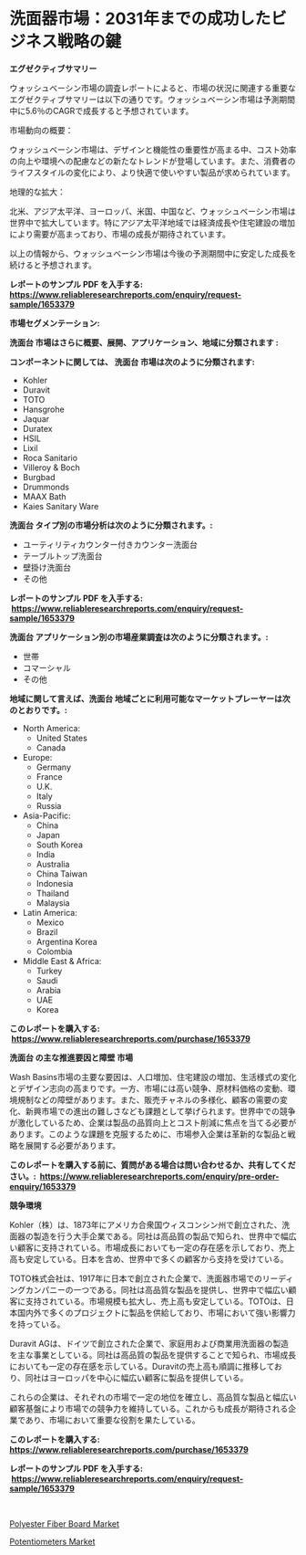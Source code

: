 <p><h1>洗面器市場：2031年までの成功したビジネス戦略の鍵</h1></p><p><strong>エグゼクティブサマリー</strong></p>
<p><p>ウォッシュベーシン市場の調査レポートによると、市場の状況に関連する重要なエグゼクティブサマリーは以下の通りです。ウォッシュベーシン市場は予測期間中に5.6％のCAGRで成長すると予想されています。</p><p>市場動向の概要：</p><p>ウォッシュベーシン市場は、デザインと機能性の重要性が高まる中、コスト効率の向上や環境への配慮などの新たなトレンドが登場しています。また、消費者のライフスタイルの変化により、より快適で使いやすい製品が求められています。</p><p>地理的な拡大：</p><p>北米、アジア太平洋、ヨーロッパ、米国、中国など、ウォッシュベーシン市場は世界中で拡大しています。特にアジア太平洋地域では経済成長や住宅建設の増加により需要が高まっており、市場の成長が期待されています。</p><p>以上の情報から、ウォッシュベーシン市場は今後の予測期間中に安定した成長を続けると予想されます。</p></p>
<p><strong>レポートのサンプル PDF を入手する: <a href="https://www.reliableresearchreports.com/enquiry/request-sample/1653379">https://www.reliableresearchreports.com/enquiry/request-sample/1653379</a></strong></p>
<p><strong>市場セグメンテーション:</strong></p>
<p><strong> 洗面台 市場はさらに概要、展開、アプリケーション、地域に分類されます :</strong></p>
<p><strong>コンポーネントに関しては、 洗面台 市場は次のように分類されます: &nbsp;</strong></p>
<p><ul><li>Kohler</li><li>Duravit</li><li>TOTO</li><li>Hansgrohe</li><li>Jaquar</li><li>Duratex</li><li>HSIL</li><li>Lixil</li><li>Roca Sanitario</li><li>Villeroy & Boch</li><li>Burgbad</li><li>Drummonds</li><li>MAAX Bath</li><li>Kaies Sanitary Ware</li></ul></p>
<p><strong> 洗面台 タイプ別の市場分析は次のように分類されます。:</strong></p>
<p><ul><li>ユーティリティカウンター付きカウンター洗面台</li><li>テーブルトップ洗面台</li><li>壁掛け洗面台</li><li>その他</li></ul></p>
<p><strong>レポートのサンプル PDF を入手する: &nbsp;<a href="https://www.reliableresearchreports.com/enquiry/request-sample/1653379">https://www.reliableresearchreports.com/enquiry/request-sample/1653379</a></strong></p>
<p><strong> 洗面台 アプリケーション別の市場産業調査は次のように分類されます。:</strong></p>
<p><ul><li>世帯</li><li>コマーシャル</li><li>その他</li></ul></p>
<p><strong>地域に関して言えば、洗面台 地域ごとに利用可能なマーケットプレーヤーは次のとおりです。:</strong></p>
<p><ul>
    <li>
        North America:
        <ul>
            <li>United States</li>
            <li>Canada</li>
        </ul>
    </li>
    <li>
        Europe:
        <ul>
            <li>Germany</li>
            <li>France</li>
            <li>U.K.</li>
            <li>Italy</li>
            <li>Russia</li>
        </ul>
    </li>
    <li>
        Asia-Pacific:
        <ul>
            <li>China</li>
            <li>Japan</li>
            <li>South Korea</li>
            <li>India</li>
            <li>Australia</li>
            <li>China Taiwan</li>
            <li>Indonesia</li>
            <li>Thailand</li>
            <li>Malaysia</li>
        </ul>
    </li>
    <li>
        Latin America:
        <ul>
            <li>Mexico</li>
            <li>Brazil</li>
            <li>Argentina Korea</li>
            <li>Colombia</li>
        </ul>
    </li>
    <li>
        Middle East & Africa:
        <ul>
            <li>Turkey</li>
            <li>Saudi</li>
            <li>Arabia</li>
            <li>UAE</li>
            <li>Korea</li>
        </ul>
    </li>
    </ul></p>
<p><strong>このレポートを購入する: &nbsp;<a href="https://www.reliableresearchreports.com/purchase/1653379">https://www.reliableresearchreports.com/purchase/1653379</a></strong></p>
<p><strong>洗面台 の主な推進要因と障壁 市場</strong></p>
<p><p>Wash Basins市場の主要な要因は、人口増加、住宅建設の増加、生活様式の変化とデザイン志向の高まりです。一方、市場には高い競争、原材料価格の変動、環境規制などの障壁があります。また、販売チャネルの多様化、顧客の需要の変化、新興市場での進出の難しさなども課題として挙げられます。世界中での競争が激化しているため、企業は製品の品質向上とコスト削減に焦点を当てる必要があります。このような課題を克服するために、市場参入企業は革新的な製品と戦略を展開する必要があります。</p></p>
<p><strong>このレポートを購入する前に、質問がある場合は問い合わせるか、共有してください。:&nbsp; <a href="https://www.reliableresearchreports.com/enquiry/pre-order-enquiry/1653379">https://www.reliableresearchreports.com/enquiry/pre-order-enquiry/1653379</a></strong></p>
<p><strong>競争環境</strong></p>
<p><p>Kohler（株）は、1873年にアメリカ合衆国ウィスコンシン州で創立された、洗面器の製造を行う大手企業である。同社は高品質の製品で知られ、世界中で幅広い顧客に支持されている。市場成長においても一定の存在感を示しており、売上高も安定している。日本を含め、世界中で多くの顧客から支持を受けている。</p><p>TOTO株式会社は、1917年に日本で創立された企業で、洗面器市場でのリーディングカンパニーの一つである。同社は高品質な製品を提供し、世界中で幅広い顧客に支持されている。市場規模も拡大し、売上高も安定している。TOTOは、日本国内外で多くのプロジェクトに製品を供給しており、市場において強い影響力を持っている。</p><p>Duravit AGは、ドイツで創立された企業で、家庭用および商業用洗面器の製造を主な事業としている。同社は高品質の製品を提供することで知られ、市場成長においても一定の存在感を示している。Duravitの売上高も順調に推移しており、同社はヨーロッパを中心に幅広い顧客に製品を提供している。</p><p>これらの企業は、それぞれの市場で一定の地位を確立し、高品質な製品と幅広い顧客基盤により市場での競争力を維持している。これからも成長が期待される企業であり、市場において重要な役割を果たしている。</p></p>
<p><strong>このレポートを購入する: &nbsp; <a href="https://www.reliableresearchreports.com/purchase/1653379">https://www.reliableresearchreports.com/purchase/1653379</a></strong></p>
<p><strong>レポートのサンプル PDF を入手する: &nbsp;<a href="https://www.reliableresearchreports.com/enquiry/request-sample/1653379">https://www.reliableresearchreports.com/enquiry/request-sample/1653379</a></strong><strong></strong></p>
<p>&nbsp;</p>
<p><p><a href="https://woozy-pyroraptor-a1f.notion.site/Polyester-Fiber-Board-Market-Size-2024-2031-Global-Industrial-Analysis-Key-Geographical-Regions--2a943882a9f646598e4fc9754d64b337">Polyester Fiber Board Market</a></p><p><a href="https://github.com/mabutironaldo/Market-Research-Report-List-3/blob/main/potentiometers-market.md">Potentiometers Market</a></p></p>